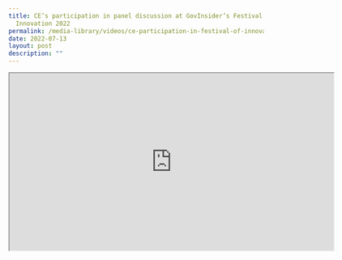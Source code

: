 ```yaml
---
title: CE’s participation in panel discussion at GovInsider’s Festival of
  Innovation 2022
permalink: /media-library/videos/ce-participation-in-festival-of-innovation-2022/
date: 2022-07-13
layout: post
description: ""
---
```

<div class="home-video"><iframe allowfullscreen="" allow="encrypted-media" src="https://www.youtube.com/embed/n7NuCxykXz4?rel=0&amp;showinfo=0" height="350" width="640" title="CE's Presentation at GovInsider's AI x Gov Summit Video" id="video_player"></iframe></div>